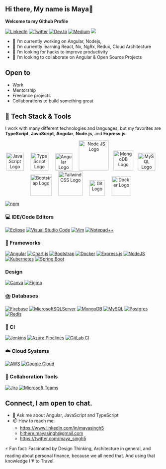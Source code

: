 ## Hi there, My name is Maya👋

**Welcome to my Github Profile** 

[![LinkedIn](https://img.shields.io/badge/LinkedIn-%230077B5.svg?style=flat&logo=linkedin&logoColor=white)](https://linkedin.com/in/mayasingh5)
[![Twitter](https://img.shields.io/badge/Twitter-%231DA1F2.svg?style=flat&logo=Twitter&logoColor=white)](https://twitter.com/maya_singh5) 
[![Dev.to](https://img.shields.io/badge/Dev.to-0A0A0A?logo=devdotto&logoColor=white)](https://dev.to/mayasingh39)
[![Medium](https://img.shields.io/badge/Medium-%23000000.svg?logo=medium&logoColor=white)]( )
[![](https://visitcount.itsvg.in/api?id=mayasingh5&label=Profile%20Views&color=9&icon=5&pretty=true)](https://visitcount.itsvg.in)

- 🔭 I’m currently working on Angular, Nodejs,  
- 🌱 I’m currently learning React, Nx, NgRx, Redux, Cloud Architecture
- 🤔 I’m looking for hacks to improve productivity
- 👯 I’m looking to collaborate on Angular & Open Source Projects

## Open to

- Work
- Mentorship
- Freelance projects
- Collaborations to build something great

## 💼 Tech Stack & Tools

I work with many different technologies and languages, but my favorites are  **TypeScript**, **JavaScript**, **Angular**, **Node.js**, and **Express.js**.

<p align="center">
  <img src="https://cdn.worldvectorlogo.com/logos/logo-javascript.svg" title="JavaScript" alt="JavaScript Logo" width="57" /> &emsp;
  <img src="https://cdn.worldvectorlogo.com/logos/typescript.svg" title="TypeScript" alt="TypeScript Logo" width="57" /> &emsp;
  <img src="https://cdn.worldvectorlogo.com/logos/angular-icon-1.svg" title="Angular" alt="Angular Logo" width="55" /> &emsp;
  <img src="https://cdn.worldvectorlogo.com/logos/nodejs-1.svg" title="Node JS" alt="Node JS Logo" width="96"/> &ensp;
  <img src="https://cdn.worldvectorlogo.com/logos/mongodb-icon-1.svg" title="MongoDB" alt="MongoDB Logo" width="64"/> &ensp;
  <img src="https://cdn.worldvectorlogo.com/logos/mysql-3.svg" title="MySQL" alt="MySQL Logo" width="56"/> &emsp;
  <img src="https://cdn.worldvectorlogo.com/logos/bootstrap-5-1.svg" title="Bootstrap" alt="Bootstrap Logo" width="68" /> &emsp;
  <img src="https://cdn.worldvectorlogo.com/logos/tailwindcss.svg" title="Tailwind CSS" alt="Tailwind CSS Logo" width="78" /> &emsp;
  <img src="https://cdn.worldvectorlogo.com/logos/git-icon.svg" title="Git" alt="Git Logo" width="50"/> &emsp;
  <img src="https://cdn.worldvectorlogo.com/logos/docker.svg" title="Docker" alt="Docker Logo" width="62"/> &emsp;
</p>

  [![npm](https://img.shields.io/badge/npm-CB3837?logo=npm&logoColor=fff)](#)

### 💻 IDE/Code Editors
[![Eclipse](https://img.shields.io/badge/Eclipse-FE7A16.svg?logo=Eclipse&logoColor=white)](#)
[![Visual Studio Code](https://img.shields.io/badge/Visual%20Studio%20Code-0078d7.svg?logo=visual-studio-code&logoColor=white)](#)
[![Vim](https://img.shields.io/badge/Vim-%2311AB00.svg?logo=vim&logoColor=white)](#)
[![Notepad++](https://img.shields.io/badge/Notepad++-90E59A.svg?&logo=notepad%2b%2b&logoColor=black)](#)


### 💼 Frameworks
  [![Angular](https://img.shields.io/badge/Angular-%23DD0031.svg?logo=angular&logoColor=white)](#)
  [![Chart.js](https://img.shields.io/badge/Chart.js-FF6384?logo=chartdotjs&logoColor=fff)](#)
  [![Bootstrap](https://img.shields.io/badge/Bootstrap-7952B3?logo=bootstrap&logoColor=fff)](#)
  [![Docker](https://img.shields.io/badge/Docker-2496ED?logo=docker&logoColor=fff)](#)
  [![Express.js](https://img.shields.io/badge/Express.js-%23404d59.svg?logo=express&logoColor=%2361DAFB)](#)
  [![NodeJS](https://img.shields.io/badge/Node.js-6DA55F?logo=node.js&logoColor=white)](#)
  [![Kubernetes](https://img.shields.io/badge/Kubernetes-326CE5?logo=kubernetes&logoColor=fff)](#)
  [![Spring Boot](https://img.shields.io/badge/Spring%20Boot-6DB33F?logo=springboot&logoColor=fff)](#)

  ### Design 
  [![Canva](https://img.shields.io/badge/Canva-%2300C4CC.svg?&logo=Canva&logoColor=white)](#)
  [![Figma](https://img.shields.io/badge/Figma-F24E1E?logo=figma&logoColor=white)](#)

  
  ### ⛈️ Databases
  [![Firebase](https://img.shields.io/badge/Firebase-039BE5?logo=Firebase&logoColor=white)](#)
  [![MicrosoftSQLServer](https://img.shields.io/badge/Microsoft%20SQL%20Server-CC2927?logo=microsoft%20sql%20server&logoColor=white)](#)
  [![MongoDB](https://img.shields.io/badge/MongoDB-%234ea94b.svg?logo=mongodb&logoColor=white)](#)
  [![MySQL](https://img.shields.io/badge/MySQL-4479A1?logo=mysql&logoColor=fff)](#)
  [![Postgres](https://img.shields.io/badge/Postgres-%23316192.svg?logo=postgresql&logoColor=white)](#)
  [![Redis](https://img.shields.io/badge/Redis-%23DD0031.svg?logo=redis&logoColor=white)](#)

  ### 🔎 CI
  [![Jenkins](https://img.shields.io/badge/Jenkins-D24939?logo=jenkins&logoColor=white)]()
  [![Azure Pipelines](https://img.shields.io/badge/Azure%20Pipelines-2560E0?logo=azurepipelines&logoColor=fff)](#)
  [![GitLab CI](https://img.shields.io/badge/GitLab%20CI-FC6D26?logo=gitlab&logoColor=fff)](#)
  
  ### ☁️ Cloud Systems
  [![AWS](https://img.shields.io/badge/AWS-%23FF9900.svg?logo=amazon-web-services&logoColor=white)](#)
  [![Google Cloud](https://img.shields.io/badge/Google%20Cloud-%234285F4.svg?logo=google-cloud&logoColor=white)](#)

  ### 🤝 Collaboration Tools
  [![Jira](https://img.shields.io/badge/Jira-0052CC?logo=jira&logoColor=fff)](#)
  [![Microsoft Teams](https://img.shields.io/badge/Microsoft%20Teams-6264A7?logo=microsoftteams&logoColor=fff&)](#)


## Connect, I am open to chat. 

- 💬 Ask me about Angular, JavaScript and TypeScript
- 📫 How to reach me:
  - https://www.linkedin.com/in/mayasingh5
  - hithere.mayasingh@gmail.com 
  - https://twitter.com/maya_singh5 

⚡ Fun fact: Fascinated by Design Thinking, Architecture in general, and reading about personal finance, because we all need that. And using that knowledge I 💗 to Travel. 
